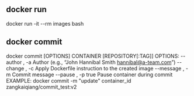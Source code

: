 ## docker run 
docker run -it --rm images bash

## docker commit
docker commit [OPTIONS] CONTAINER [REPOSITORY[:TAG]]
OPTIONS:
--author , -a		Author (e.g., “John Hannibal Smith hannibal@a-team.com”)
--change , -c		Apply Dockerfile instruction to the created image
--message , -m		Commit message
--pause , -p	true	Pause container during commit
EXAMPLE:
docker commit -m "update" container_id zangkaiqiang/commit_test:v2
